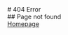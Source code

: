 <style>
h1 {text-align: center;}
p {text-align: center;}
div {text-align: center;}
</style>
<title>404</title>
# 404 Error <br>
## Page not found <br>
<a href="https://streetle.ml/">Homepage</a> <br>

